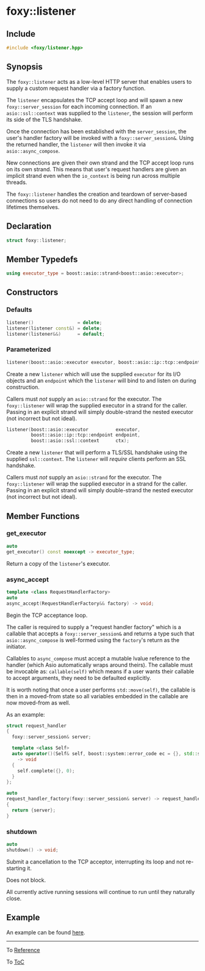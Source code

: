 # foxy::listener

## Include

```c++
#include <foxy/listener.hpp>
```

## Synopsis

The `foxy::listener` acts as a low-level HTTP server that enables users to supply a custom request
handler via a factory function.

The `listener` encapsulates the TCP accept loop and will spawn a new `foxy::server_session` for each
incoming connection. If an `asio::ssl::context` was supplied to the `listener`, the session will
perform its side of the TLS handshake.

Once the connection has been established with the `server_session`, the user's handler factory will
be invoked with a `foxy::server_session&`. Using the returned handler, the `listener` will then
invoke it via `asio::async_compose`.

New connections are given their own strand and the TCP accept loop runs on its own strand. This
means that user's request handlers are given an implicit strand even when the `io_context` is being
run across multiple threads.

The `foxy::listener` handles the creation and teardown of server-based connections so users do not
need to do any direct handling of connection lifetimes themselves.

## Declaration

```c++
struct foxy::listener;
```

## Member Typedefs

```c++
using executor_type = boost::asio::strand<boost::asio::executor>;
```

## Constructors

### Defaults

```c++
listener()                = delete;
listener(listener const&) = delete;
listener(listener&&)      = default;
```

### Parameterized

```c++
listener(boost::asio::executor executor, boost::asio::ip::tcp::endpoint endpoint);
```

Create a new `listener` which will use the supplied `executor` for its I/O objects and an `endpoint`
which the `listener` will bind to and listen on during construction.

Callers must _not_ supply an `asio::strand` for the executor. The `foxy::listener` will wrap the
supplied executor in a strand for the caller. Passing in an explicit strand will simply
double-strand the nested executor (not incorrect but not ideal).

```c++
listener(boost::asio::executor          executor,
         boost::asio::ip::tcp::endpoint endpoint,
         boost::asio::ssl::context      ctx);
```

Create a new `listener` that will perform a TLS/SSL handshake using the supplied `ssl::context`. The
`listener` will _require_ clients perform an SSL handshake.

Callers must _not_ supply an `asio::strand` for the executor. The `foxy::listener` will wrap the
supplied executor in a strand for the caller. Passing in an explicit strand will simply
double-strand the nested executor (not incorrect but not ideal).

## Member Functions

### get_executor

```c++
auto
get_executor() const noexcept -> executor_type;
```

Return a copy of the `listener`'s executor.

### async_accept

```c++
template <class RequestHandlerFactory>
auto
async_accept(RequestHandlerFactory&& factory) -> void;
```

Begin the TCP acceptance loop.

The caller is required to supply a "request handler factory" which is a callable that accepts a
`foxy::server_session&` and returns a type such that `asio::async_compose` is well-formed using the
`factory`'s return as the initiator.

Callables to `async_compose` must accept a mutable lvalue reference to the handler (which Asio
automatically wraps around theirs). The callable must be invocable as: `callable(self)` which
means if a user wants their callable to accept arguments, they need to be defaulted explicitly.

It is worth noting that once a user performs `std::move(self)`, the callable is then in a moved-from
state so all variables embedded in the callable are now moved-from as well.

As an example:

```c++
struct request_handler
{
  foxy::server_session& server;

  template <class Self>
  auto operator()(Self& self, boost::system::error_code ec = {}, std::size_t bytes_transferred = 0)
    -> void
  {
    self.complete({}, 0);
  }
};

auto
request_handler_factory(foxy::server_session& server) -> request_handler
{
  return {server};
}
```

### shutdown

```c++
auto
shutdown() -> void;
```

Submit a cancellation to the TCP acceptor, interrupting its loop and not re-starting it.

Does not block.

All currently active running sessions will continue to run until they naturally close.

## Example

An example can be found [here](../../examples/listener/main.cpp).

---

To [Reference](../reference.md#Reference)

To [ToC](../index.md#Table-of-Contents)
